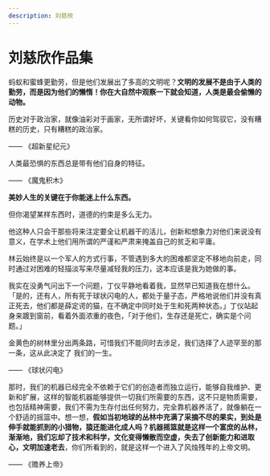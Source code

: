 ```yaml
---
description: 刘慈欣
---
```


# 刘慈欣作品集

蚂蚁和蜜蜂更勤劳，但是他们发展出了多高的文明呢？**文明的发展不是由于人类的勤劳，而是因为他们的懒惰！你在大自然中观察一下就会知道，人类是最会偷懒的动物。**

历史对于政治家，就像油彩对于画家，无所谓好坏，关键看你如何驾驭它，没有糟糕的历史，只有糟糕的政治家。

—— 《超新星纪元》

人类最恐惧的东西总是带有他们自身的特征。

—— 《魔鬼积木》

**美妙人生的关键在于你能迷上什么东西。**

但你渴望某样东西时，道德的约束是多么无力。

他这种人只会干那些将来注定要全让机器干的活儿，创新和想象力对他们来说没有意义，在学术上他们用所谓的严谨和严肃来掩盖自己的贫乏和平庸。

林云始终是以一个军人的方式行事，不管遇到多大的困难都坚定不移地向前走，同时通过对困难的轻描淡写来尽量减轻我的压力，这本应该是我为她做的事。

我实在没勇气问出下一个问题，丁仪平静地看着我，显然早已知道我在想什么。「是的，还有人，所有死于球状闪电的人，都处于量子态，严格地说他们并没有真正死去，他们都是薛定谔的猫，在不确定中同时处于生和死两种状态。」丁仪站起身来踱到窗前，看着外面浓重的夜色，「对于他们，生存还是死亡，确实是个问题。」

金黄色的树林里分出两条路，可惜我们不能同时去涉足，我们选择了人迹罕至的那一条，这从此决定了 我们的一生。

—— 《球状闪电》

那时，我们的机器已经完全不依赖于它们的创造者而独立运行，能够自我维护、更新和扩展，这样的智能机器能够提供一切我们所需要的东西，这不只是物质需要，也包括精神需要，我们不需为生存付出任何努力，完全靠机器养活了，就像躺在一个舒适的摇篮中。想一想，**假如当初地球的丛林中充满了采摘不尽的果实，到处是伸手就能抓到的小猎物，猿还能进化成人吗？机器摇篮就是这样一个富庶的丛林，渐渐地，我们忘却了技术和科学，文化变得懒散而空虚，失去了创新能力和进取心，文明加速老去**，你们所看到的，就是这样一个进入了风烛残年的上帝文明。

—— 《赡养上帝》

